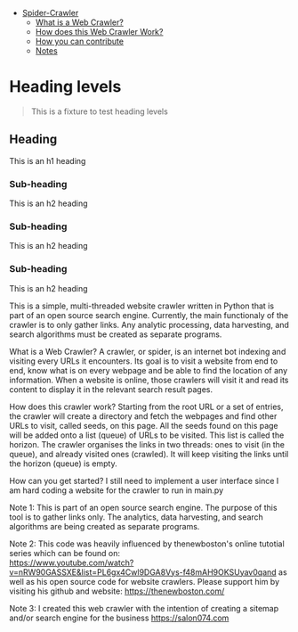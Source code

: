 - [Spider-Crawler](#heading)
  * [What is a Web Crawler?](#sub-heading)
  * [How does this Web Crawler Work?](#sub-heading-1)
  * [How you can contribute](#sub-heading-2)
  * [Notes](#sub-heading-3)

# Heading levels

> This is a fixture to test heading levels
<!-- toc -->

## Heading

This is an h1 heading

### Sub-heading

This is an h2 heading

### Sub-heading

This is an h2 heading

### Sub-heading

This is an h2 heading


This is a simple, multi-threaded website crawler written in Python that is part of an open source search engine.
Currently, the main functionaly of the crawler is to only gather links. Any analytic processing, data harvesting, and search algorithms must be created as separate programs.

What is a Web Crawler?
A crawler, or spider, is an internet bot indexing and visiting every URLs it encounters. Its goal 
is to visit a website from end to end, know what is on every webpage and be able to find the location 
of any information. 
When a website is online, those crawlers will visit it and read its content to display it in the relevant 
search result pages. 

How does this crawler work?
Starting from the root URL or a set of entries, the crawler will create a directory and fetch the 
webpages and find other URLs to visit, called seeds, on this page. All the seeds found on this page 
will be added onto a list (queue) of URLs to be visited. This list is called the horizon. The 
crawler organises the links in two threads: ones to visit (in the queue), and already visited ones (crawled). 
It will keep visiting the links until the horizon (queue) is empty. 

How can you get started?
I still need to implement a user interface since I am hard coding a website for the crawler to run in main.py

Note 1: This is part of an open source search engine. The purpose of this tool is to gather links only. The analytics, data harvesting, and search algorithms are being created as separate programs.

Note 2: This code was heavily influenced by thenewboston's online tutotial series which can be found on:  
https://www.youtube.com/watch?v=nRW90GASSXE&list=PL6gx4Cwl9DGA8Vys-f48mAH9OKSUyav0qand 
as well as his open source code for website crawlers.
Please support him by visiting his github and website: https://thenewboston.com/

Note 3: I created this web crawler with the intention of creating a sitemap and/or search engine for the business https://salon074.com 
